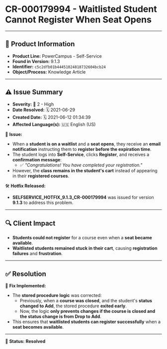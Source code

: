 # CR-000179994 - Waitlisted Student Cannot Register When Seat Opens

---

## 📌 Product Information
- **Product Line:** PowerCampus - Self-Service  
- **Found in Version:** 9.1.3  
- **Identifier:** `c5c2dfb01b44451024818732604bcb24`  
- **Object/Process:** Knowledge Article  

---

## ⚠️ Issue Summary
- **Severity:** 🔴 2 - High  
- **Date Resolved:** 🗓️ 2021-06-29  
- **Created Date:** 🗓️ 2021-06-12 01:34:39  
- **Affected Language(s):** 🇺🇸 English (US)  

🔹 **Issue:**  
- When a **student is on a waitlist** and a **seat opens**, they receive an **email notification** instructing them to **register before the expiration time**.  
- The student logs into **Self-Service**, clicks **Register**, and receives a **confirmation message**:  
  - ✅ *"Congratulations! You have completed your registration."*  
- However, the **class remains in the student's cart** instead of appearing in their **registered courses**.  

🛠 **Hotfix Released:**  
- **SELFSERVICE_HOTFIX_9.1.3_CR-000179994** was issued for version **9.1.3** to address this problem.  

---

## 🔍 Client Impact
- **Students could not register** for a course even when a **seat became available**.  
- **Waitlisted students remained stuck in their cart**, causing **registration failures** and **frustration**.  

---

## ✅ Resolution
🔧 **Fix Implemented:**  
- The **stored procedure logic** was corrected:  
  - Previously, when a **course was closed**, and the student's **status changed to Add**, the stored procedure **exited early**.  
  - Now, the logic **only prevents changes if the course is closed and the status change is from Drop to Add**.  
- This ensures that **waitlisted students can register successfully** when a **seat becomes available**.  

---

🚀 **Status:** **Resolved**
